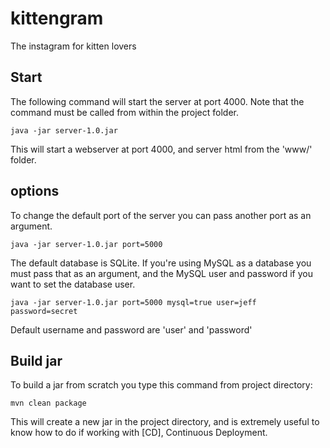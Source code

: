 # kittengram
The instagram for kitten lovers

## Start
The following command will start the server at port 4000. 
Note that the command must be called from within the project folder.
```
java -jar server-1.0.jar
```

This will start a webserver at port 4000, and server html from the 'www/' folder.

## options
To change the default port of the server you can pass another port as an argument.
```
java -jar server-1.0.jar port=5000
```

The default database is SQLite. If you're using MySQL as a database you must pass that as an argument, and the MySQL user and password if you want to set the database user.
```
java -jar server-1.0.jar port=5000 mysql=true user=jeff password=secret
```

Default username and password are 'user' and 'password'

## Build jar
To build a jar from scratch you type this command from project directory:
```
mvn clean package
```

This will create a new jar in the project directory, and is extremely useful to know how to do if working with [CD], Continuous Deployment.